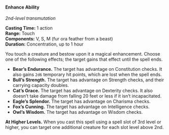 #### Enhance Ability
<!-- TODO Check and tag this spell -->
<!-- markdownlint-disable-next-line no-emphasis-as-heading -->
_2nd-level transmutation_

**Casting Time:** 1 action \
**Range:** Touch \
**Components:** V, S, M (fur ora feather from a beast) \
**Duration:** Concentration, up to 1 hour

You touch a creature and bestow upon it a magical enhancement.
Choose one of the following effects; the target gains that effect until the spell ends.

- **Bear’s Endurance.**
  The target has advantage on Constitution checks.
  It also gains `2d6` temporary hit points, which are lost when the spell ends.
- **Bull’s Strength.**
  The target has advantage on Strength checks, and their carrying capacity doubles.
- **Cat’s Grace.**
  The target has advantage on Dexterity checks.
  It also doesn’t take damage from falling 20 feet or less if it isn’t incapacitated.
- **Eagle’s Splendor.**
  The target has advantage on Charisma checks.
- **Fox’s Cunning.**
  The target has advantage on Intelligence checks.
- **Owl’s Wisdom.**
  The target has advantage on Wisdom checks.

**At Higher Levels.**
When you cast this spell using a spell slot of 3rd level or higher, you can target one additional creature for each slot level above 2nd.
